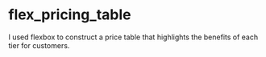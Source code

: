 # flex_pricing_table
I used flexbox to construct a price table that highlights the benefits of each tier for customers.
